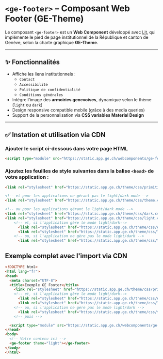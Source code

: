 # `<ge-footer>` – Composant Web Footer (GE-Theme)

Le composant `<ge-footer>` est un **Web Component** développé avec [Lit](https://lit.dev), qui implémente le pied de page institutionnel de la République et canton de Genève, selon la charte graphique **GE-Theme**.

---

## ✨ Fonctionnalités

- Affiche les liens institutionnels :  
  - `Contact`
  - `Accessibilité`
  - `Politique de confidentialité`
  - `Conditions générales`
- Intègre l'image des **armoiries genevoises**, dynamique selon le thème (`light` ou `dark`)
- Design responsive compatible mobile (grâce à des media queries)
- Support de la personnalisation via **CSS variables Material Design**

---

## ✅ Instation et utilisation via CDN

### Ajouter le script ci-dessous dans votre page HTML

```html
<script type="module" src="https://static.app.ge.ch/webcomponents/ge-footer/latest/ge-footer.js"></script>
```

### Ajoutez les feuilles de style suivantes dans la balise `<head>` de votre application :

```html
<link rel="stylesheet" href="https://static.app.ge.ch/theme/css/primitives.css" />

<!-- et pour les applications ne gérant pas le light/dark mode -->
<link rel="stylesheet" href="https://static.app.ge.ch/theme/css/theme.css" />

<!-- ou pour les applications gérant le light/dark mode -->
<link rel="stylesheet" href="https://static.app.ge.ch/theme/css/dark.css" />
<link rel="stylesheet" href="https://static.app.ge.ch/theme/css/light.css" />    <link rel="stylesheet" href="https://static.app.ge.ch/theme/css/primitives.css" />
    <!-- et, si l'application gère le mode light/dark-->
      <link rel="stylesheet" href="https://static.app.ge.ch/theme/css/dark.css" />
      <link rel="stylesheet" href="https://static.app.ge.ch/theme/css/light.css" />
    <!-- ou, si l'application ne gère pas le mode light/dark --> 
      <link rel="stylesheet" href="https://static.app.ge.ch/theme/css/theme.css" />

```
## Exemple complet avec l'import via CDN 

```html
<!DOCTYPE html>
<html lang="fr">
<head>
  <meta charset="UTF-8">
  <title>Exemple GE Footer</title>
    <link rel="stylesheet" href="https://static.app.ge.ch/theme/css/primitives.css" />
    <!-- et, si l'application gère le mode light/dark-->
      <link rel="stylesheet" href="https://static.app.ge.ch/theme/css/dark.css" />
      <link rel="stylesheet" href="https://static.app.ge.ch/theme/css/light.css" />
    <!-- ou, si l'application ne gère pas le mode light/dark --> 
      <link rel="stylesheet" href="https://static.app.ge.ch/theme/css/theme.css" />
    <!-- puis --> 

  <script type="module" src="https://static.app.ge.ch/webcomponents/ge-footer/latest/ge-footer.js"></script>
</head>
<body>
  <!-- Votre contenu ici -->
  <ge-footer theme="light"></ge-footer>
</body>
</html>

```
